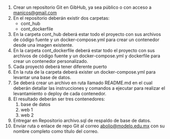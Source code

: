 1. Crear un repositorio Git en GibHub, ya sea público o con acceso a manicos@gmail.com
2. En el repositorio deberán existir dos carpetas:
    - cont_hub
    - cont_dockerfile
3. En la carpeta cont_hub deberá estar todo el proyecto con sus archivos de código fuente y un docker-compose.yml para crear un contenedor desde una imagen existente.
4. En la carpeta cont_dockerfile deberá estar todo el proyecto con sus archivos de código fuente y un docker-compose.yml y dockerfile para crear un contenedor personalizado.
5. Cada proyectó deberá tener diferente puerto
6. En la ruta de la carpeta deberá exister un docker-compose.yml para levantar una base de datos.
7. Se deberá crear un archivo en ruta llamado README.md en el cual deberán detallar las instrucciones y comandos a ejecutar para realizar el levantamiento o deploy de cada contenedor.
8. El resultado deberán ser tres contenedores:
    1. base de datos
    2. web 1
    3. web 2
9. Entregar en Repositorio archivo.sql de respaldo de base de datos.
10. Enviar ruta o enlace de repo Git al correo abolio@modelo.edu.mx con su nombre completo como título del correo.

